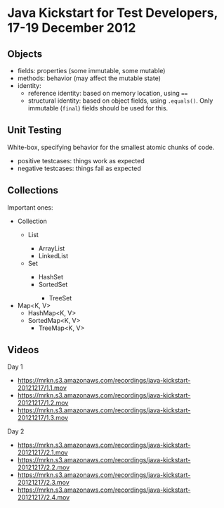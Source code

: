 Java Kickstart for Test Developers, 17-19 December 2012
=======================================================

Objects
-------

  * fields: properties (some immutable, some mutable)
  * methods: behavior (may affect the mutable state)
  * identity:
    - reference identity: based on memory location, using `==`
    - structural identity: based on object fields, using `.equals()`. Only immutable (`final`) fields should be used for this.

Unit Testing
------------

White-box, specifying behavior for the smallest atomic chunks of code.

  * positive testcases: things work as expected
  * negative testcases: things fail as expected

Collections
-----------

Important ones:

  * Collection<E>
    * List<E>
      * ArrayList<E>
      * LinkedList<E>
    * Set<E>
      * HashSet<E>
      * SortedSet<E>
        * TreeSet<E>
  * Map<K, V>
    * HashMap<K, V>
    * SortedMap<K, V>
      * TreeMap<K, V>

Videos
------

Day 1

  * https://mrkn.s3.amazonaws.com/recordings/java-kickstart-20121217/1.1.mov
  * https://mrkn.s3.amazonaws.com/recordings/java-kickstart-20121217/1.2.mov
  * https://mrkn.s3.amazonaws.com/recordings/java-kickstart-20121217/1.3.mov

Day 2

  * https://mrkn.s3.amazonaws.com/recordings/java-kickstart-20121217/2.1.mov
  * https://mrkn.s3.amazonaws.com/recordings/java-kickstart-20121217/2.2.mov
  * https://mrkn.s3.amazonaws.com/recordings/java-kickstart-20121217/2.3.mov
  * https://mrkn.s3.amazonaws.com/recordings/java-kickstart-20121217/2.4.mov